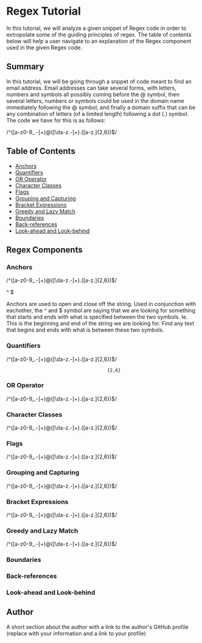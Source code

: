 # Regex Tutorial

In this tutorial, we will analyze a given snippet of Regex code in order to extropolate some of the guiding principles of regex. The table of contents below will help a user navigate to an explanation of the Regex component used in the given Regex code.  

## Summary

In this tutorial, we will be going through a snppet of code meant to find an email address.  Email addresses can take several forms, with letters, numbers and symbols all possibly coming before the @ symbol, then several letters, numbers or symbols could be used in the domain name immediately following the @ symbol, and finally a domain suffix that can be any combination of letters (of a limited length) following a dot (.) symbol.  The code we have for this is as follows:

/^([a-z0-9_\.-]+)@([\da-z\.-]+)\.([a-z\.]{2,6})$/

## Table of Contents

- [Anchors](#anchors)
- [Quantifiers](#quantifiers)
- [OR Operator](#or-operator)
- [Character Classes](#character-classes)
- [Flags](#flags)
- [Grouping and Capturing](#grouping-and-capturing)
- [Bracket Expressions](#bracket-expressions)
- [Greedy and Lazy Match](#greedy-and-lazy-match)
- [Boundaries](#boundaries)
- [Back-references](#back-references)
- [Look-ahead and Look-behind](#look-ahead-and-look-behind)

## Regex Components

### Anchors
/^([a-z0-9_\.-]+)@([\da-z\.-]+)\.([a-z\.]{2,6})$/

 ^                                             $

Anchors are used to open and close off the string. Used in conjunction with eachother, the ^ and $ symbol are saying that we are looking for something that starts and ends with what is specified between the two symbols. Ie. This is the beginning and end of the string we are looking for.  Find any text that begins and ends with what is between these two symbols.

### Quantifiers
/^([a-z0-9_\.-]+)@([\da-z\.-]+)\.([a-z\.]{2,6})$/

                                         {2,6}



### OR Operator
/^([a-z0-9_\.-]+)@([\da-z\.-]+)\.([a-z\.]{2,6})$/

### Character Classes
/^([a-z0-9_\.-]+)@([\da-z\.-]+)\.([a-z\.]{2,6})$/

### Flags
/^([a-z0-9_\.-]+)@([\da-z\.-]+)\.([a-z\.]{2,6})$/

### Grouping and Capturing
/^([a-z0-9_\.-]+)@([\da-z\.-]+)\.([a-z\.]{2,6})$/

### Bracket Expressions
/^([a-z0-9_\.-]+)@([\da-z\.-]+)\.([a-z\.]{2,6})$/

### Greedy and Lazy Match
/^([a-z0-9_\.-]+)@([\da-z\.-]+)\.([a-z\.]{2,6})$/

### Boundaries

### Back-references

### Look-ahead and Look-behind

## Author

A short section about the author with a link to the author's GitHub profile (replace with your information and a link to your profile)
